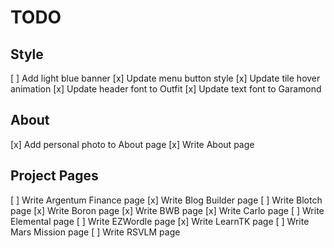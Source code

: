 # TODO

## Style
[ ] Add light blue banner
[x] Update menu button style
[x] Update tile hover animation
[x] Update header font to Outfit
[x] Update text font to Garamond

## About
[x] Add personal photo to About page
[x] Write About page

## Project Pages
[ ] Write Argentum Finance page
[x] Write Blog Builder page
[ ] Write Blotch page
[x] Write Boron page
[x] Write BWB page
[x] Write Carlo page
[ ] Write Elemental page
[ ] Write EZWordle page
[x] Write LearnTK page
[ ] Write Mars Mission page
[ ] Write RSVLM page